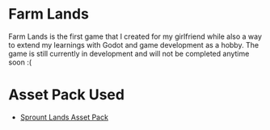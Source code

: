 # Farm Lands
Farm Lands is the first game that I created for my girlfriend while also a way to extend my learnings with Godot and game development as a hobby.
The game is still currently in development and will not be completed anytime soon :(

# Asset Pack Used
- [Sprount Lands Asset Pack](https://cupnooble.itch.io/sprout-lands-asset-pack)
